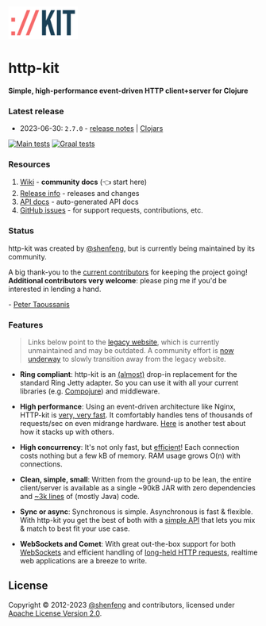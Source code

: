 <img src="http-kit-logo.png" alt="http-kit" width="140"/>

# http-kit

#### Simple, high-performance event-driven HTTP client+server for Clojure

### Latest release

- 2023-06-30: `2.7.0` - [release notes](https://github.com/http-kit/http-kit/releases/tag/v2.7.0) | [Clojars](https://clojars.org/http-kit/versions/2.7.0)

[![Main tests](https://github.com/http-kit/http-kit/actions/workflows/main-tests.yml/badge.svg)](https://github.com/http-kit/http-kit/actions/workflows/main-tests.yml) [![Graal tests](https://github.com/http-kit/http-kit/actions/workflows/graal-tests.yml/badge.svg)](https://github.com/http-kit/http-kit/actions/workflows/graal-tests.yml)

### Resources
1. [Wiki][wiki] - **community docs** (👈 start here)
1. [Release info][] - releases and changes
1. [API docs][] - auto-generated API docs
1. [GitHub issues][] - for support requests, contributions, etc.

### Status

http-kit was created by [@shenfeng][], but is currently being maintained by its community.

A big thank-you to the [current contributors](https://github.com/http-kit/http-kit/graphs/contributors) for keeping the project going! **Additional contributors very welcome**: please ping me if you'd be interested in lending a hand.

\- [Peter Taoussanis][]

### Features

> Links below point to the [legacy website](https://http-kit.github.io), which is currently unmaintained and may be outdated. A community effort is [now underway][wiki] to slowly transition away from the legacy website.

- **Ring compliant**: http-kit is an [(almost)](http://http-kit.github.io/migration.html) drop-in replacement for the standard Ring Jetty adapter. So you can use it with all your current libraries (e.g. [Compojure](http://http-kit.github.io/server.html#routing)) and middleware.

- **High performance**: Using an event-driven architecture like Nginx, HTTP-kit is [very, very fast](https://github.com/ptaoussanis/clojure-web-server-benchmarks). It comfortably handles tens of thousands of requests/sec on even midrange hardware. [Here](http://www.techempower.com/benchmarks/#section=data-r3) is another test about how it stacks up with others.

- **High concurrency**: It's not only fast, but [efficient](http://http-kit.github.io/600k-concurrent-connection-http-kit.html)! Each connection costs nothing but a few kB of memory. RAM usage grows O(n) with connections.

- **Clean, simple, small**: Written from the ground-up to be lean, the entire client/server is available as a single ~90kB JAR with zero dependencies and [~3k lines](http://http-kit.github.io/http-kit-clean-small.html) of (mostly Java) code.

- **Sync or async**: Synchronous is simple. Asynchronous is fast & flexible. With http-kit you get the best of both with a [simple API](http://http-kit.github.io/client.html) that lets you mix & match to best fit your use case.

- **WebSockets and Comet**: With great out-the-box support for both [WebSockets](http://http-kit.github.io/server.html#websocket) and efficient handling of [long-held HTTP requests](http://http-kit.github.io/server.html#async), realtime web applications are a breeze to write.

## License

Copyright &copy; 2012-2023 [@shenfeng][] and contributors, licensed under [Apache License Version 2.0](http://www.apache.org/licenses/LICENSE-2.0.html).

<!--- Common links -->
[wiki]: ../../wiki
[Release info]: ../../releases
[GitHub issues]: ../../issues
[Peter Taoussanis]: https://www.taoensso.com

<!--- Repo links -->
[API docs]: http://http-kit.github.io/http-kit/
[@shenfeng]: https://github.com/shenfeng
